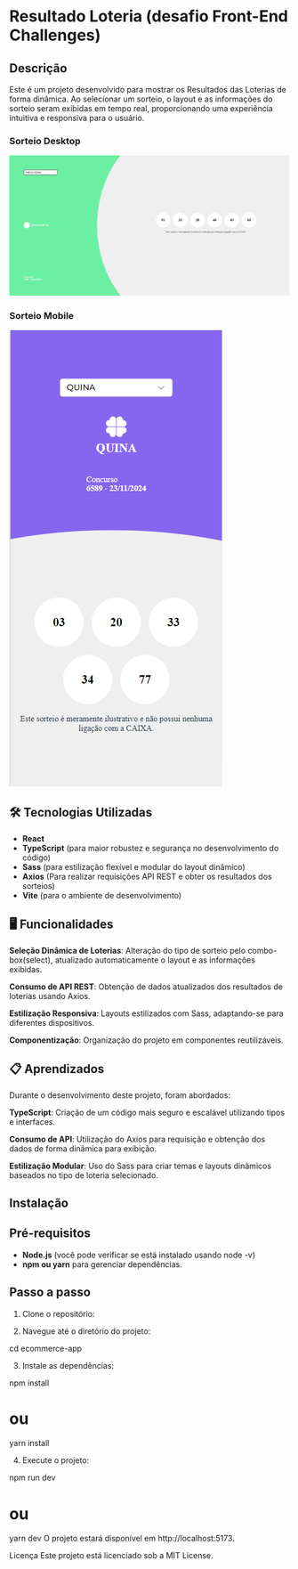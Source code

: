 # Resultado Loteria (desafio Front-End Challenges)

## Descrição

Este é um projeto desenvolvido para mostrar os Resultados das Loterias de forma dinâmica. Ao selecionar um sorteio, o layout e as informações do sorteio seram exibidas em tempo real, proporcionando uma experiência intuitiva e responsiva para o usuário.

### Sorteio Desktop

![Sorteio Desktop](./public/Sorteio%20Desktop.png)

### Sorteio Mobile

![Sorteio Mobile](./public/Sorteio%20Mobile.png)

## 🛠️ Tecnologias Utilizadas

- **React**
- **TypeScript** (para maior robustez e segurança no desenvolvimento do código)
- **Sass** (para estilização flexível e modular do layout dinâmico)
- **Axios** (Para realizar requisições API REST e obter os resultados dos sorteios)
- **Vite** (para o ambiente de desenvolvimento)

## 🖥️ Funcionalidades

**Seleção Dinâmica de Loterias**: Alteração do tipo de sorteio pelo combo-box(select), atualizado automaticamente o layout e as informações exibidas.

**Consumo de API REST**: Obtenção de dados atualizados dos resultados de loterias usando Axios.

**Estilização Responsiva**: Layouts estilizados com Sass, adaptando-se para diferentes dispositivos.

**Componentização**: Organização do projeto em componentes reutilizáveis.

## 📋 Aprendizados

Durante o desenvolvimento deste projeto, foram abordados:

**TypeScript**: Criação de um código mais seguro e escalável utilizando tipos e interfaces.

**Consumo de API**: Utilização do Axios para requisição e obtenção dos dados de forma dinâmica para exibição.

**Estilização Modular**: Uso do Sass para criar temas e layouts dinâmicos baseados no tipo de loteria selecionado.

## Instalação

## Pré-requisitos

- **Node.js** (você pode verificar se está instalado usando node -v)
- **npm ou yarn** para gerenciar dependências.

## Passo a passo

1. Clone o repositório:

2. Navegue até o diretório do projeto:

cd ecommerce-app

3. Instale as dependências:

npm install

# ou

yarn install

4. Execute o projeto:

npm run dev

# ou

yarn dev
O projeto estará disponível em http://localhost:5173.

Licença
Este projeto está licenciado sob a MIT License.
